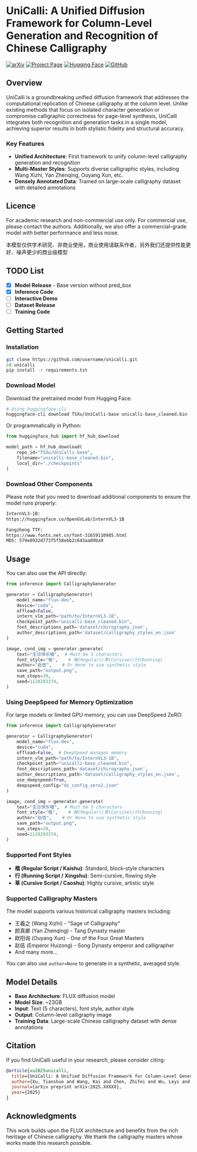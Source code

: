 # UniCalli: A Unified Diffusion Framework for Column-Level Generation and Recognition of Chinese Calligraphy

[![arXiv](https://img.shields.io/badge/arXiv-2025.XXXXX-b31b1b.svg)](https://arxiv.org/abs/XXXXX)
[![Project Page](https://img.shields.io/badge/Project-Page-green)](https://envision-research.github.io/UniCalli/)
[![Hugging Face](https://img.shields.io/badge/HuggingFace-Model-yellow)](https://huggingface.co/TSXu/UniCalli-base)
[![GitHub](https://img.shields.io/github/stars/EnVision-Research/UniCalli?style=social)](https://github.com/EnVision-Research/UniCalli)

## Overview

UniCalli is a groundbreaking unified diffusion framework that addresses the computational replication of Chinese calligraphy at the column level. Unlike existing methods that focus on isolated character generation or compromise calligraphic correctness for page-level synthesis, UniCalli integrates both recognition and generation tasks in a single model, achieving superior results in both stylistic fidelity and structural accuracy.


### Key Features

- **Unified Architecture**: First framework to unify column-level calligraphy generation and recognition
- **Multi-Master Styles**: Supports diverse calligraphic styles, including Wang Xizhi, Yan Zhenqing, Ouyang Xun, etc.
- **Densely Annotated Data**: Trained on large-scale calligraphy dataset with detailed annotations

## Licence
For academic research and non-commercial use only. For commercial use, please contact the authors. Additionally, we also offer a commercial-grade model with better performance and less noise.

本模型仅供学术研究、非商业使用，商业使用请联系作者，另外我们还提供性能更好、噪声更少的商业级模型

## TODO List

- [x] **Model Release** - Base version without pred_box
- [x] **Inference Code**
- [ ] **Interactive Demo**
- [ ] **Dataset Release**
- [ ] **Training Code**

## Getting Started

### Installation

```bash
git clone https://github.com/username/unicalli.git
cd unicalli
pip install -r requirements.txt
```

### Download Model

Download the pretrained model from Hugging Face:

```bash
# Using huggingface-cli
huggingface-cli download TSXu/UniCalli-base unicalli-base_cleaned.bin --local-dir ./checkpoints
```

Or programmatically in Python:

```python
from huggingface_hub import hf_hub_download

model_path = hf_hub_download(
    repo_id="TSXu/UniCalli-base",
    filename="unicalli-base_cleaned.bin",
    local_dir="./checkpoints"
)
```

### Download Other Components
Please note that you need to download additional components to ensure the model runs properly:
```bash
InternVL3-1B:
https://huggingface.co/OpenGVLab/InternVL3-1B

Fangzheng TTF:
https://www.fonts.net.cn/font-31659110985.html
MD5: 579e8932d773f5f58ebb2c643aa89ba9
```

## Usage

You can also use the API directly:

```python
from inference import CalligraphyGenerator

generator = CalligraphyGenerator(
    model_name="flux-dev",
    device="cuda",
    offload=False,
    intern_vlm_path="path/to/InternVL3-1B",
    checkpoint_path="unicalli-base_cleaned.bin",
    font_descriptions_path='dataset/chirography.json',
    author_descriptions_path='dataset/calligraphy_styles_en.json'
)

image, cond_img = generator.generate(
    text="生日快乐喵",  # Must be 5 characters
    font_style="楷",    # 楷(Regular)/草(Cursive)/行(Running)
    author="赵佶",    # Or None to use synthetic style
    save_path="output.png",
    num_steps=39,
    seed=1128293374,
)
```

### Using DeepSpeed for Memory Optimization

For large models or limited GPU memory, you can use DeepSpeed ZeRO:

```python
from inference import CalligraphyGenerator

generator = CalligraphyGenerator(
    model_name="flux-dev",
    device="cuda",
    offload=False,  # DeepSpeed manages memory
    intern_vlm_path="path/to/InternVL3-1B",
    checkpoint_path="unicalli-base_cleaned.bin",
    font_descriptions_path='dataset/chirography.json',
    author_descriptions_path='dataset/calligraphy_styles_en.json',
    use_deepspeed=True,
    deepspeed_config="ds_config_zero2.json"
)

image, cond_img = generator.generate(
    text="生日快乐喵",  # Must be 5 characters
    font_style="楷",    # 楷(Regular)/草(Cursive)/行(Running)
    author="赵佶",    # Or None to use synthetic style
    save_path="output.png",
    num_steps=39,
    seed=1128293374,
)
```

### Supported Font Styles

- **楷 (Regular Script / Kaishu)**: Standard, block-style characters
- **行 (Running Script / Xingshu)**: Semi-cursive, flowing style
- **草 (Cursive Script / Caoshu)**: Highly cursive, artistic style

### Supported Calligraphy Masters

The model supports various historical calligraphy masters including:
- 王羲之 (Wang Xizhi) - "Sage of Calligraphy"
- 颜真卿 (Yan Zhenqing) - Tang Dynasty master
- 欧阳询 (Ouyang Xun) - One of the Four Great Masters
- 赵佶 (Emperor Huizong) - Song Dynasty emperor and calligrapher
- And many more...

You can also use `author=None` to generate in a synthetic, averaged style.

## Model Details

- **Base Architecture**: FLUX diffusion model
- **Model Size**: ~23GB
- **Input**: Text (5 characters), font style, author style
- **Output**: Column-level calligraphy image
- **Training Data**: Large-scale Chinese calligraphy dataset with dense annotations


## Citation

If you find UniCalli useful in your research, please consider citing:

```bibtex
@article{xu2025unicalli,
  title={UniCalli: A Unified Diffusion Framework for Column-Level Generation and Recognition of Chinese Calligraphy},
  author={Xu, Tianshuo and Wang, Kai and Chen, Zhifei and Wu, Leyi and Wen, Tianshui and Chao, Fei and Chen, Ying-Cong},
  journal={arXiv preprint arXiv:2025.XXXXX},
  year={2025}
}
```

## Acknowledgments

This work builds upon the FLUX architecture and benefits from the rich heritage of Chinese calligraphy. We thank the calligraphy masters whose works made this research possible.

